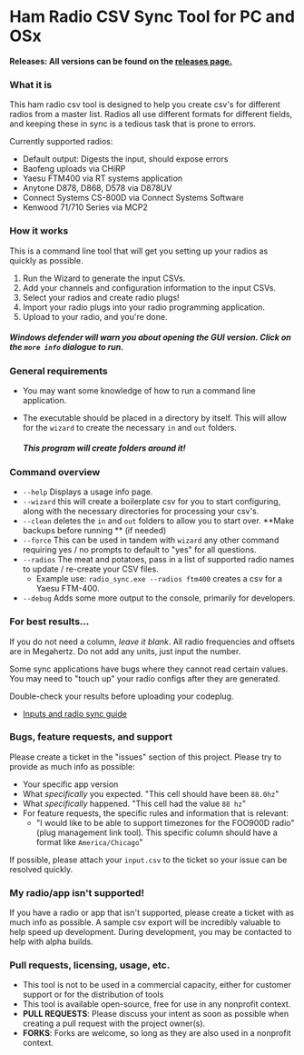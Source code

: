 # Ham Radio CSV Sync Tool for PC and OSx

**Releases: All versions can be found on the 
[releases page.](https://github.com/n2qzshce/ham-radio-sync/releases)**

### What it is
This ham radio csv tool is designed to help you create csv's for different radios 
from a master list. Radios all use different formats for different fields, and
keeping these in sync is a tedious task that is prone to errors.

Currently supported radios:
* Default output: Digests the input, should expose errors
* Baofeng uploads via CHiRP
* Yaesu FTM400 via RT systems application
* Anytone D878, D868, D578 via D878UV
* Connect Systems CS-800D via Connect Systems Software
* Kenwood 71/710 Series via MCP2

### How it works
This is a command line tool that will get you setting up your radios as quickly
as possible.
1. Run the Wizard to generate the input CSVs.
2. Add your channels and configuration information to the input CSVs.
3. Select your radios and create radio plugs!
4. Import your radio plugs into your radio programming application.
5. Upload to your radio, and you're done.

##### Windows defender will warn you about opening the GUI version. Click on the `more info` dialogue to run.

### General requirements
* You may want some knowledge of how to run a command line application.
* The executable should be placed in a directory by itself. This will allow for
the `wizard` to create the necessary `in` and `out` folders.

    ##### **This program will create folders around it!**

### Command overview
* `--help` Displays a usage info page.
* `--wizard` this will create a boilerplate csv for you to start configuring, along
with the necessary directories for processing your csv's.
* `--clean` deletes the `in` and `out` folders to allow you to start over. 
**Make backups before running ** (if needed)
* `--force` This can be used in tandem with `wizard` any other command requiring yes
/ no prompts to default to "yes" for all questions.
* `--radios` The meat and potatoes, pass in a list of supported radio names to update
/ re-create your CSV files.
    * Example use: `radio_sync.exe --radios ftm400` creates a csv for a Yaesu FTM-400.
* `--debug` Adds some more output to the console, primarily for developers.

### For best results...
If you do not need a column, *leave it blank*. All radio frequencies and offsets are in
Megahertz. Do not add any units, just input the number.

Some sync applications have bugs where they cannot read certain values. You may need
to "touch up" your radio configs after they are generated.

Double-check your results before uploading your codeplug.

* [Inputs and radio sync guide](INPUTS_OUTPUTS_SYNCING.md)

### Bugs, feature requests, and support
Please create a ticket in the "issues" section of this project. Please try to provide
as much info as possible:
* Your specific app version
* What *specifically* you expected. "This cell should have been `88.0hz`"
* What *specifically* happened. "This cell had the value `88 hz`"
* For feature requests, the specific rules and information that is relevant:
    * "I would like to be able to support timezones for the FOO900D radio" (plug
    management link tool). This specific column should have a format like 
    `America/Chicago`"

 If possible, please attach your `input.csv` to the ticket so your issue can be
 resolved quickly.
 
### My radio/app isn't supported!
If you have a radio or app that isn't supported, please create a ticket with as much
info as possible. A sample csv export will be incredibly valuable to help speed up
development. During development, you may be contacted to help with alpha builds.

### Pull requests, licensing, usage, etc.
* This tool is not to be used in a commercial capacity, either for customer
support or for the distribution of tools
* This tool is available open-source, free for use in any nonprofit context.
* **PULL REQUESTS**: Please discuss your intent as soon as possible when creating a
pull request with the project owner(s).
* **FORKS**: Forks are welcome, so long as they are also used in a nonprofit context.
